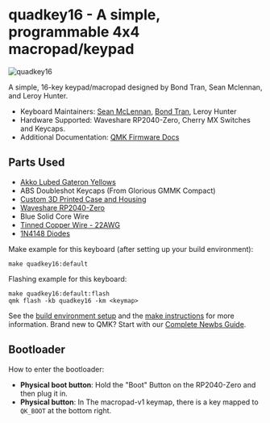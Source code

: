 # quadkey16 - A simple, programmable 4x4 macropad/keypad 

![quadkey16](https://i.imgur.com/CA4XBqj.png)

A simple, 16-key keypad/macropad designed by Bond Tran, Sean Mclennan, and Leroy Hunter.

* Keyboard Maintainers: [Sean McLennan](https://github.com/coup3z-pixel), [Bond Tran](https://github.com/BlueOrcaz), Leroy Hunter
* Hardware Supported: Waveshare RP2040-Zero, Cherry MX Switches and Keycaps.
* Additional Documentation: [QMK Firmware Docs](https://docs.qmk.fm/)

## Parts Used
* [Akko Lubed Gateron Yellows](https://www.pccasegear.com/products/61320/gateron-yellow-switches-45-pack-lubricated-akko?srsltid=AfmBOoo7JGfnyN4vSXxlYt9I7lZkLv2MgxLIHMoxuTSh70V5ODySLDei)
* ABS Doubleshot Keycaps (From Glorious GMMK Compact)
* [Custom 3D Printed Case and Housing](https://drive.google.com/drive/folders/1f1TSEj0fxLeqnaay50ArL8llVYELazPb?usp=sharing)
* [Waveshare RP2040-Zero](https://www.amazon.com.au/dp/B09KZPCNPL?ref=ppx_yo2ov_dt_b_fed_asin_title)
* Blue Solid Core Wire
* [Tinned Copper Wire - 22AWG](https://www.jaycar.com.au/tinned-copper-wire-25-gram-pack/p/WW4032)
* [1N4148 Diodes](https://www.jaycar.com.au/1n914-1n4148-economical-diode-pack-pack-of-100/p/ZR1105?srsltid=AfmBOoowLDS8nKaRKPLjCG0x-9IIjasgqhMZvPRyiNdHI6v0benIcRJp)

Make example for this keyboard (after setting up your build environment):

    make quadkey16:default

Flashing example for this keyboard:

    make quadkey16:default:flash
    qmk flash -kb quadkey16 -km <keymap> 


See the [build environment setup](https://docs.qmk.fm/#/getting_started_build_tools) and the [make instructions](https://docs.qmk.fm/#/getting_started_make_guide) for more information. Brand new to QMK? Start with our [Complete Newbs Guide](https://docs.qmk.fm/#/newbs).

## Bootloader

How to enter the bootloader:
* **Physical boot button**: Hold the "Boot" Button on the RP2040-Zero and then plug it in.
* **Physical button**: In The macropad-v1 keymap, there is a key mapped to `QK_BOOT` at the bottom right.
